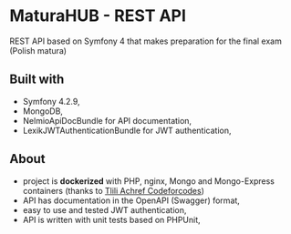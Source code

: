 # MaturaHUB - REST API
REST API based on Symfony 4 that makes preparation for the final exam (Polish matura)

## Built with
* Symfony 4.2.9,
* MongoDB,
* NelmioApiDocBundle for API documentation,
* LexikJWTAuthenticationBundle for JWT authentication,
## About
* project is **dockerized** with PHP, nginx, Mongo and Mongo-Express containers (thanks to [Tlili Achref Codeforcodes](http://www.codeforcodes.com/docker-with-your-symfony-project/))
* API has documentation in the OpenAPI (Swagger) format,
* easy to use and tested JWT authentication,
* API is written with unit tests based on PHPUnit,
